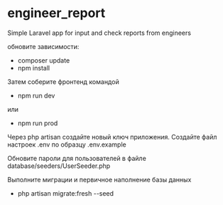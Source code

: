 # engineer_report
Simple Laravel app for input and check reports from engineers

обновите зависимости:
- composer update
- npm install

Затем соберите фронтенд командой
- npm run dev

или
- npm run prod

Через php artisan создайте новый ключ приложения. Создайте файл настроек .env по образцу .env.example

Обновите пароли для пользователей в файле database/seeders/UserSeeder.php

Выполните миграции и первичное наполнение базы данных
- php artisan migrate:fresh --seed
